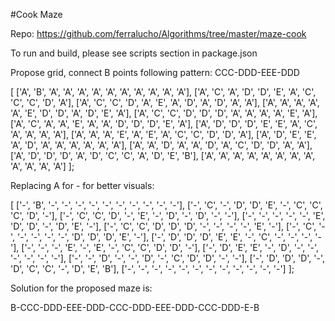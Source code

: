 #Cook Maze

Repo: https://github.com/ferralucho/Algorithms/tree/master/maze-cook

To run and build, please see scripts section in package.json

Propose grid, connect B points following pattern: CCC-DDD-EEE-DDD

[
['A', 'B', 'A', 'A', 'A', 'A', 'A', 'A', 'A', 'A', 'A', 'A'],
['A', 'C', 'A', 'D', 'D', 'E', 'A', 'C', 'C', 'C', 'D', 'A'],
['A', 'C', 'C', 'D', 'A', 'E', 'A', 'D', 'A', 'D', 'A', 'A'],
['A', 'A', 'A', 'A', 'A', 'E', 'D', 'D', 'A', 'D', 'E', 'A'],
['A', 'C', 'C', 'D', 'D', 'D', 'A', 'A', 'A', 'A', 'E', 'A'],
['A', 'C', 'A', 'A', 'E', 'A', 'A', 'D', 'D', 'D', 'E', 'A'],
['A', 'D', 'D', 'D', 'E', 'E', 'A', 'C', 'A', 'A', 'A', 'A'],
['A', 'A', 'A', 'E', 'A', 'E', 'A', 'C', 'C', 'D', 'D', 'A'],
['A', 'D', 'E', 'E', 'A', 'D', 'A', 'A', 'A', 'A', 'A', 'A'],
['A', 'A', 'D', 'A', 'A', 'D', 'A', 'C', 'D', 'D', 'A', 'A'],
['A', 'D', 'D', 'D', 'A', 'D', 'C', 'C', 'A', 'D', 'E', 'B'],
['A', 'A', 'A', 'A', 'A', 'A', 'A', 'A', 'A', 'A', 'A', 'A']
];

Replacing A for - for better visuals:

[
['-', 'B', '-', '-', '-', '-', '-', '-', '-', '-', '-', '-'],
['-', 'C', '-', 'D', 'D', 'E', '-', 'C', 'C', 'C', 'D', '-'],
['-', 'C', 'C', 'D', '-', 'E', '-', 'D', '-', 'D', '-', '-'],
['-', '-', '-', '-', '-', 'E', 'D', 'D', '-', 'D', 'E', '-'],
['-', 'C', 'C', 'D', 'D', 'D', '-', '-', '-', '-', 'E', '-'],
['-', 'C', '-', '-', '-', '-', '-', 'D', 'D', 'D', 'E', '-'],
['-', 'D', 'D', 'D', 'E', 'E', '-', 'C', '-', '-', '-', '-'],
['-', '-', '-', 'E', '-', 'E', '-', 'C', 'C', 'D', 'D', '-'],
['-', 'D', 'E', 'E', '-', 'D', '-', '-', '-', '-', '-', '-'],
['-', '-', 'D', '-', '-', 'D', '-', 'C', 'D', 'D', '-', '-'],
['-', 'D', 'D', 'D', '-', 'D', 'C', 'C', '-', 'D', 'E', 'B'],
['-', '-', '-', '-', '-', '-', '-', '-', '-', '-', '-', '-']
];

Solution for the proposed maze is:

B-CCC-DDD-EEE-DDD-CCC-DDD-EEE-DDD-CCC-DDD-E-B
